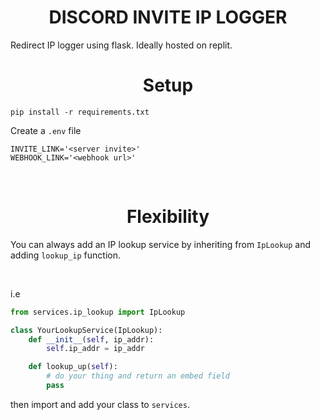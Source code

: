 <style>
    h1{ 
        text-align: center;
    }
</style>

<h1>DISCORD INVITE IP LOGGER</h1>
Redirect IP logger using flask. Ideally hosted on replit.

<br>

<h1>Setup</h1>

```
pip install -r requirements.txt
```

Create a `.env` file

```
INVITE_LINK='<server invite>'
WEBHOOK_LINK='<webhook url>'
```

<br>

<h1>Flexibility</h1>

You can always add an IP lookup service by inheriting from `IpLookup` and adding `lookup_ip` function.

<br>

i.e

```py
from services.ip_lookup import IpLookup

class YourLookupService(IpLookup):
    def __init__(self, ip_addr):
        self.ip_addr = ip_addr

    def lookup_up(self):
        # do your thing and return an embed field
        pass
```

then import and add your class to `services`.